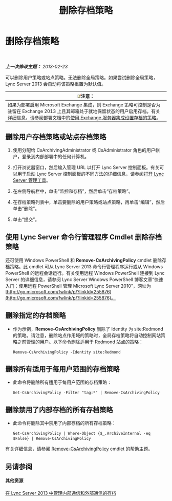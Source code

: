 ﻿---
title: 删除存档策略
TOCTitle: 删除存档策略
ms:assetid: 4739a691-41cc-4128-8bb8-6d5a4c02107a
ms:mtpsurl: https://technet.microsoft.com/zh-cn/library/Gg520989(v=OCS.15)
ms:contentKeyID: 49312719
ms.date: 05/19/2016
mtps_version: v=OCS.15
ms.translationtype: HT
---

# 删除存档策略

 

_**上一次修改主题：** 2013-02-23_

可以删除用户策略或站点策略。无法删除全局策略。如果尝试删除全局策略，Lync Server 2013 会自动将该策略重置为默认值。

<table>
<thead>
<tr class="header">
<th><img src="images/Dn783119.note(OCS.15).gif" title="note" alt="note" />注意：</th>
</tr>
</thead>
<tbody>
<tr class="odd">
<td>如果为部署启用 Microsoft Exchange 集成，则 Exchange 策略可控制是否为驻留在 Exchange 2013 上且其邮箱处于就地保留状态的用户启用存档。有关详细信息，请参阅部署文档中的<a href="lync-server-2013-setting-up-policies-for-archiving-when-using-exchange-server-integration.md">使用 Exchange 服务器集成设置存档的策略</a>。</td>
</tr>
</tbody>
</table>


## 删除用户存档策略或站点存档策略

1.  使用分配给 CsArchivingAdministrator 或 CsAdministrator 角色的用户帐户，登录到内部部署中的任何计算机。

2.  打开浏览器窗口，然后输入管理 URL 以打开 Lync Server 控制面板。有关可以用于启动 Lync Server 控制面板的不同方法的详细信息，请参阅[打开 Lync Server 管理工具](lync-server-2013-open-lync-server-administrative-tools.md)。

3.  在左侧导航栏中，单击“监控和存档”，然后单击“存档策略”。

4.  在存档策略列表中，单击要删除的用户策略或站点策略，再单击“编辑”，然后单击“删除”。

5.  单击“提交”。

## 使用 Lync Server 命令行管理程序 Cmdlet 删除存档策略

还可使用 Windows PowerShell 和 **Remove-CsArchivingPolicy** cmdlet 删除存档策略。此 cmdlet 可从 Lync Server 2013 命令行管理程序运行或从 Windows PowerShell 的远程会话运行。有关使用远程 Windows PowerShell 连接到 Lync Server 的详细信息，请参阅 Lync Server Windows PowerShell 博客文章“快速入门：使用远程 PowerShell 管理 Microsoft Lync Server 2010”，网址为 [http://go.microsoft.com/fwlink/p/?linkId=255876](http://go.microsoft.com/fwlink/p/?linkid=255876)。

## 删除指定的存档策略

  - 作为示例，**Remove-CsArchivingPolicy** 删除了 Identity 为 site:Redmond 的策略。请注意，删除站点作用域的策略时，全局存档策略将自动控制网站策略之前管理的用户。以下命令删除适用于 Redmond 站点的策略：
    
        Remove-CsArchivingPolicy -Identity site:Redmond

## 删除所有适用于每用户范围的存档策略

  - 此命令将删除所有适用于每用户范围的存档策略：
    
        Get-CsArchivingPolicy -Filter "tag:*" | Remove-CsArchivingPolicy

## 删除禁用了内部存档的所有存档策略

  - 此命令将删除其中禁用了内部存档的所有存档策略：
    
        Get-CsArchivingPolicy | Where-Object {$_.ArchiveInternal -eq $False} | Remove-CsArchivingPolicy

有关详细信息，请参阅 [Remove-CsArchivingPolicy](remove-csarchivingpolicy.md) cmdlet 的帮助主题。

## 另请参阅

#### 其他资源

[在 Lync Server 2013 中管理内部通信和外部通信的存档](lync-server-2013-managing-the-archiving-of-internal-and-external-communications.md)

